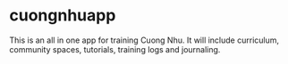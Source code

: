 # cuongnhuapp
This is an all in one app for training Cuong Nhu. It will include curriculum, community spaces, tutorials, training logs and journaling.

